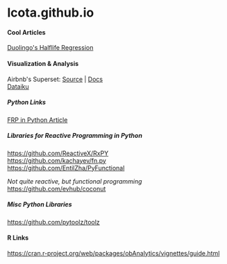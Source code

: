 lcota.github.io
===============
#### Cool Articles
[Duolingo's Halflife Regression](http://making.duolingo.com/how-we-learn-how-you-learn)  

#### Visualization & Analysis
Airbnb's Superset: [Source](https://github.com/airbnb/superset) | [Docs](http://airbnb.io/superset/)  
[Dataiku](http://www.dataiku.com/)  

##### Python Links  
[FRP in Python Article](https://jakubturek.com/functional-reactive-programming-in-python/)

##### Libraries for Reactive Programming in Python
https://github.com/ReactiveX/RxPY  
https://github.com/kachayev/fn.py  
https://github.com/EntilZha/PyFunctional  

_Not quite reactive, but functional programming_
https://github.com/evhub/coconut

##### Misc Python Libraries
https://github.com/pytoolz/toolz


#### R Links  
https://cran.r-project.org/web/packages/obAnalytics/vignettes/guide.html
